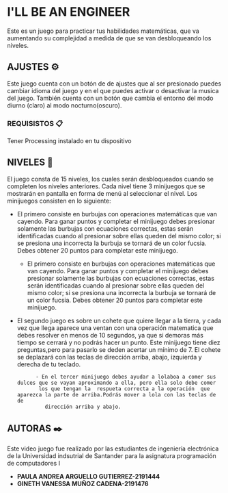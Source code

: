 # I'LL BE AN ENGINEER

Este es un juego para practicar tus habilidades matemáticas, que va aumentando su complejidad a medida de que se van desbloqueando los niveles.

## AJUSTES ⚙️
Este juego cuenta con un botón de de ajustes que al ser presionado puedes cambiar idioma del juego y en el que puedes activar o desactivar la
musica del juego. También cuenta con un botón que cambia el entorno del modo diurno (claro) al modo nocturno(oscuro). 

  
### REQUISISTOS 📋

Tener Processing instalado en tu dispositivo


## NIVELES 🚀
El juego consta de 15 niveles, los cuales serán desbloqueados cuando se completen los niveles anteriores.
Cada nivel tiene 3 minijuegos que se mostrarán en pantalla en forma de menú al seleccionar el nivel. Los minijuegos consisten en lo siguiente:

   - El primero consiste en burbujas con operaciones matemáticas que van cayendo. Para ganar puntos y completar el minijuego debes 
     presionar solamente las burbujas con ecuaciones correctas, estas serán identificadas cuando al presionar sobre ellas queden 
     del mismo color; si se presiona una incorrecta la burbuja se tornará de un color fucsia. Debes obtener 20 puntos para completar 
     este minijuego.
     - El primero consiste en burbujas con operaciones matemáticas que van cayendo. Para ganar puntos y completar el minijuego debes 
     presionar solamente las burbujas con ecuaciones correctas, estas serán identificadas cuando al presionar sobre ellas queden 
     del mismo color; si se presiona una incorrecta la burbuja se tornará de un color fucsia. Debes obtener 20 puntos para completar 
     este minijuego.
  - El segundo juego es sobre un cohete que quiere llegar a la tierra, y cada vez que llega aparece una ventan con una operación 
         matematica que  debes resolver en menos de 10 segundos, ya que si demoras más tiempo se cerrará y no podrás hacer un punto. 
         Este minijuego tiene diez preguntas,pero para pasarlo se deden acertar un mínimo de 7. El cohete se deplazará con las teclas de 
         dirección arriba, abajo, izquierda y derecha de tu teclado.    
      
         
              - En el tercer minijuego debes ayudar a lolaboa a comer sus dulces que se vayan aproximando a ella, pero ella solo debe comer
               los que tengan la  respueta correcta a la operación  que aparezca la parte de arriba.Podrás mover a lola con las teclas de de 
                 dirección arriba y abajo.
 

## AUTORAS ✒️
Este video juego fue realizado por las estudiantes de ingeniería electrónica de la Universidad indsutrial de Santander para 
la asignatura programación de computadores I 
 
  

* **PAULA ANDREA ARGUELLO GUTIERREZ-2191444**
* **GINETH VANESSA MUÑOZ CADENA-2191476** 




